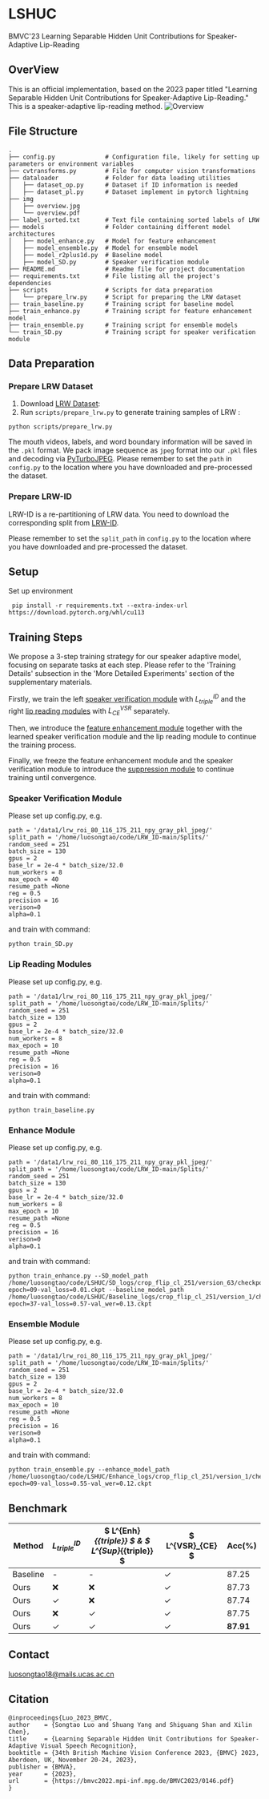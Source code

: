 # LSHUC
BMVC'23 Learning Separable Hidden Unit Contributions for Speaker-Adaptive Lip-Reading


## OverView
This is an official implementation, based on the 2023 paper titled "Learning Separable Hidden Unit Contributions for Speaker-Adaptive Lip-Reading." This is a speaker-adaptive lip-reading method.
![Overview](./img/overview.jpg)
## File Structure
```
.
├── config.py              # Configuration file, likely for setting up parameters or environment variables
├── cvtransforms.py        # File for computer vision transformations
├── dataloader             # Folder for data loading utilities
│   ├── dataset_op.py      # Dataset if ID information is needed
│   ├── dataset_pl.py      # Dataset implement in pytorch lightning
├── img                    
│   ├── overview.jpg       
│   └── overview.pdf       
├── label_sorted.txt       # Text file containing sorted labels of LRW
├── models                 # Folder containing different model architectures
│   ├── model_enhance.py   # Model for feature enhancement
│   ├── model_ensemble.py  # Model for ensemble model
│   ├── model_r2plus1d.py  # Baseline model
│   ├── model_SD.py        # Speaker verification module
├── README.md              # Readme file for project documentation
├── requirements.txt       # File listing all the project's dependencies
├── scripts                # Scripts for data preparation
│   └── prepare_lrw.py     # Script for preparing the LRW dataset
├── train_baseline.py      # Training script for baseline model
├── train_enhance.py       # Training script for feature enhancement model
├── train_ensemble.py      # Training script for ensemble models
└── train_SD.py            # Training script for speaker verification module
```
## Data Preparation
### Prepare LRW Dataset
1. Download [LRW Dataset](http://www.robots.ox.ac.uk/~vgg/data/lip_reading/lrw1.htm):
2. Run `scripts/prepare_lrw.py`  to generate training samples of LRW :

```
python scripts/prepare_lrw.py
```

The mouth videos, labels, and word boundary information will be saved in the `.pkl` format. We pack image sequence as `jpeg` format into our `.pkl` files and decoding via [PyTurboJPEG](https://github.com/lilohuang/PyTurboJPEG). Please remember to set the `path` in `config.py` to the location where you have downloaded and pre-processed the dataset.
### Prepare LRW-ID 
LRW-ID is a re-partitioning of LRW data. You need to download the corresponding split from [LRW-ID](https://github.com/ms-dot-k/LRW_ID).

Please remember to set the `split_path` in `config.py` to the location where you have downloaded and pre-processed the dataset.
## Setup
Set up environment
```
 pip install -r requirements.txt --extra-index-url https://download.pytorch.org/whl/cu113
```
## Training Steps
We propose a 3-step training strategy for our speaker adaptive model, focusing on separate tasks at each step. Please refer to the 'Training Details' subsection in the 'More Detailed Experiments' section of the supplementary materials.

Firstly, we train the left [speaker verification module](#speaker-verification-module) with $L^{ID}_{triple}$ and the right [lip reading modules](#lip-reading-modules) with $L^{VSR}_{CE}$ separately. 

Then, we introduce the [feature enhancement module](#enhance-module) together with  the learned speaker verification module and the lip reading module to continue the training process. 

Finally, we freeze the feature enhancement module and the speaker verification module to introduce the [suppression module](#ensemble-module) to continue training until convergence. 
### Speaker Verification Module
Please set up config.py, e.g.
```
path = '/data1/lrw_roi_80_116_175_211_npy_gray_pkl_jpeg/'
split_path = '/home/luosongtao/code/LRW_ID-main/Splits/'
random_seed = 251
batch_size = 130
gpus = 2
base_lr = 2e-4 * batch_size/32.0 
num_workers = 8
max_epoch = 40
resume_path =None
reg = 0.5
precision = 16
verison=0
alpha=0.1

``` 
and train with command:
```
python train_SD.py
```
### Lip Reading Modules
Please set up config.py, e.g.
```
path = '/data1/lrw_roi_80_116_175_211_npy_gray_pkl_jpeg/'
split_path = '/home/luosongtao/code/LRW_ID-main/Splits/'
random_seed = 251
batch_size = 130
gpus = 2
base_lr = 2e-4 * batch_size/32.0 
num_workers = 8
max_epoch = 10
resume_path =None
reg = 0.5
precision = 16
verison=0
alpha=0.1

``` 
and train with command:
```
python train_baseline.py
```
### Enhance Module
Please set up config.py, e.g.
```
path = '/data1/lrw_roi_80_116_175_211_npy_gray_pkl_jpeg/'
split_path = '/home/luosongtao/code/LRW_ID-main/Splits/'
random_seed = 251
batch_size = 130
gpus = 2
base_lr = 2e-4 * batch_size/32.0 
num_workers = 8
max_epoch = 10
resume_path =None
reg = 0.5
precision = 16
verison=0
alpha=0.1

``` 
and train with command:
```
python train_enhance.py --SD_model_path /home/luosongtao/code/LSHUC/SD_logs/crop_flip_cl_251/version_63/checkpoints/checkpoints-epoch=09-val_loss=0.01.ckpt --baseline_model_path /home/luosongtao/code/LSHUC/Baseline_logs/crop_flip_cl_251/version_1/checkpoints/checkpoints-epoch=37-val_loss=0.57-val_wer=0.13.ckpt
```
### Ensemble Module
Please set up config.py, e.g.
```
path = '/data1/lrw_roi_80_116_175_211_npy_gray_pkl_jpeg/'
split_path = '/home/luosongtao/code/LRW_ID-main/Splits/'
random_seed = 251
batch_size = 130
gpus = 2
base_lr = 2e-4 * batch_size/32.0 
num_workers = 8
max_epoch = 10
resume_path =None
reg = 0.5
precision = 16
verison=0
alpha=0.1

``` 
and train with command:
```
python train_ensemble.py --enhance_model_path /home/luosongtao/code/LSHUC/Enhance_logs/crop_flip_cl_251/version_1/checkpoints/checkpoints-epoch=09-val_loss=0.55-val_wer=0.12.ckpt
```
## Benchmark
| Method  |  $L^{ID}_{{triple}}$  | $ L^{Enh}_{{triple}} $ & $ L^{Sup}_{{triple}} $ | $ L^{VSR}_{CE} $ | Acc(%) |
| ------- | ---------------------------- | ------------------------------------------------------------- | ------------------ | ------ | 
| Baseline| -                           | -                              | ✓                 | 87.25    |
| Ours    | ❌                          | ❌                              | ✓                 | 87.73    |
| Ours    | ✓                           | ❌                              | ✓                 | 87.74    |
| Ours    | ❌                          | ✓                              | ✓                 | 87.75    |
| Ours    | ✓                           | ✓                              | ✓                 | **87.91**|
## Contact
luosongtao18@mails.ucas.ac.cn
## Citation
```
@inproceedings{Luo_2023_BMVC,
author    = {Songtao Luo and Shuang Yang and Shiguang Shan and Xilin Chen},
title     = {Learning Separable Hidden Unit Contributions for Speaker-Adaptive Visual Speech Recognition},
booktitle = {34th British Machine Vision Conference 2023, {BMVC} 2023, Aberdeen, UK, November 20-24, 2023},
publisher = {BMVA},
year      = {2023},
url       = {https://bmvc2022.mpi-inf.mpg.de/BMVC2023/0146.pdf}
}
```
